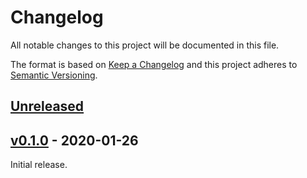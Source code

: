 # Changelog
All notable changes to this project will be documented in this file.

The format is based on [Keep a Changelog](http://keepachangelog.com/en/1.0.0/)
and this project adheres to [Semantic Versioning](http://semver.org/spec/v2.0.0.html).


## [Unreleased]

[Unreleased]: https://github.com/althonos/cksfv.rs/compare/v0.1.0...HEAD


## [v0.1.0] - 2020-01-26

[v0.1.0]: https://github.com/althonos/cksfv.rs/compare/c8bd1ac...v0.1.0

Initial release.
